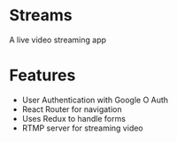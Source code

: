 # Streams
A live video streaming app

# Features
- User Authentication with Google O Auth
- React Router for navigation
- Uses Redux to handle forms
- RTMP server for streaming video
